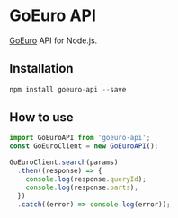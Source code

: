 GoEuro API
==========

[GoEuro](http://www.goeuro.com/) API for Node.js.

## Installation

```javascript
npm install goeuro-api --save
```

## How to use

```javascript
import GoEuroAPI from 'goeuro-api';
const GoEuroClient = new GoEuroAPI();

GoEuroClient.search(params)
  .then((response) => {
    console.log(response.queryId);
    console.log(response.parts);
  })
  .catch((error) => console.log(error));

```
